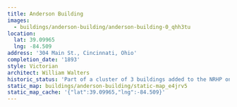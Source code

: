 ```yaml
---
title: Anderson Building
images:
  - buildings/anderson-building/anderson-building-0_qhh3tu
location:
  lat: 39.09965
  lng: -84.509
address: '304 Main St., Cincinnati, Ohio'
completion_date: '1893'
style: Victorian
architect: William Walters
historic_status: 'Part of a cluster of 3 buildings added to the NRHP on July 15, 1983.'
static_map: buildings/anderson-building/static-map_e4jrv5
static_map_cache: '{"lat":39.09965,"lng":-84.509}'
---
```

